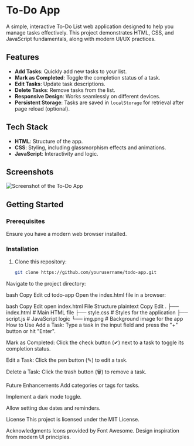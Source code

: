 # To-Do App

A simple, interactive To-Do List web application designed to help you manage tasks effectively. This project demonstrates HTML, CSS, and JavaScript fundamentals, along with modern UI/UX practices.

## Features

- **Add Tasks**: Quickly add new tasks to your list.
- **Mark as Completed**: Toggle the completion status of a task.
- **Edit Tasks**: Update task descriptions.
- **Delete Tasks**: Remove tasks from the list.
- **Responsive Design**: Works seamlessly on different devices.
- **Persistent Storage**: Tasks are saved in `localStorage` for retrieval after page reload (optional).

## Tech Stack

- **HTML**: Structure of the app.
- **CSS**: Styling, including glassmorphism effects and animations.
- **JavaScript**: Interactivity and logic.

## Screenshots

![Screenshot of the To-Do App](img/screenshot.png)

## Getting Started

### Prerequisites
Ensure you have a modern web browser installed.

### Installation

1. Clone this repository:
   ```bash
   git clone https://github.com/yourusername/todo-app.git
Navigate to the project directory:

bash
Copy
Edit
cd todo-app
Open the index.html file in a browser:

bash
Copy
Edit
open index.html
File Structure
plaintext
Copy
Edit
.
├── index.html       # Main HTML file
├── style.css        # Styles for the application
├── script.js        # JavaScript logic
└── img.png          # Background image for the app
How to Use
Add a Task: Type a task in the input field and press the "+" button or hit "Enter".

Mark as Completed: Click the check button (✔) next to a task to toggle its completion status.

Edit a Task: Click the pen button (✎) to edit a task.

Delete a Task: Click the trash button (🗑) to remove a task.

Future Enhancements
Add categories or tags for tasks.

Implement a dark mode toggle.

Allow setting due dates and reminders.

License
This project is licensed under the MIT License.

Acknowledgments
Icons provided by Font Awesome.
Design inspiration from modern UI principles.
